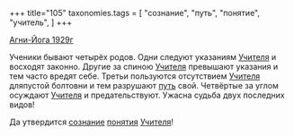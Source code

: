 +++
title="105"
taxonomies.tags = [
 "сознание",
 "путь",
 "понятие",
 "учитель",
]
+++

[Агни-Йога 1929г](/agni/1929)

Ученики бывают четырёх родов. Одни следуют указаниям [Учителя](/tags/учитель) и восходят законно. Другие за спиною [Учителя](/tags/учитель) превышают указания и тем часто вредят себе. Третьи пользуются отсутствием [Учителя](/tags/учитель) дляпустой болтовни и тем разрушают [путь](/tags/путь) свой. Четвёртые за углом осуждают [Учителя](/tags/учитель) и предательствуют. Ужасна судьба двух последних видов!   

Да утвердится [сознание](/tags/сознание) [понятия](/tags/понятие) [Учителя](/tags/учитель)!